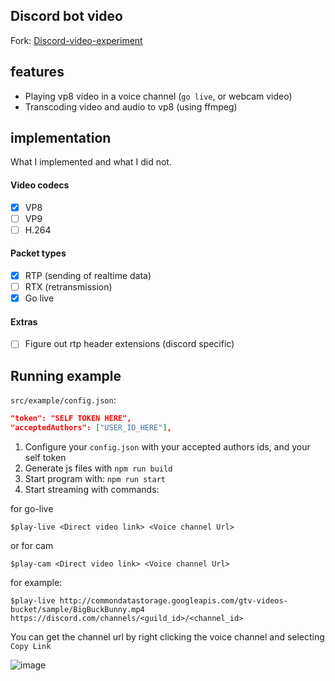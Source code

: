 ## Discord bot video
Fork: [Discord-video-experiment](https://github.com/mrjvs/Discord-video-experiment)

## features
 - Playing vp8 video in a voice channel (`go live`, or webcam video)
 - Transcoding video and audio to vp8 (using ffmpeg)

## implementation
What I implemented and what I did not.

#### Video codecs
 - [X] VP8
 - [ ] VP9
 - [ ] H.264

#### Packet types
 - [X] RTP (sending of realtime data)
 - [ ] RTX (retransmission)
 - [X] Go live

#### Extras
 - [ ] Figure out rtp header extensions (discord specific)

## Running example
`src/example/config.json`:
```json
"token": "SELF TOKEN HERE",
"acceptedAuthors": ["USER_ID_HERE"],
```

1. Configure your `config.json` with your accepted authors ids, and your self token
2. Generate js files with ```npm run build```
3. Start program with: ```npm run start```
3. Start streaming with commands: 

for go-live
```
$play-live <Direct video link> <Voice channel Url>
```
or for cam
```
$play-cam <Direct video link> <Voice channel Url>
```

for example:
```
$play-live http://commondatastorage.googleapis.com/gtv-videos-bucket/sample/BigBuckBunny.mp4 https://discord.com/channels/<guild_id>/<channel_id>
```

You can get the channel url by right clicking the voice channel and selecting `Copy Link`

![image](https://user-images.githubusercontent.com/25986048/219265909-8b3f598b-1dd9-40a8-b0ec-acf0bcc4dfd8.png)

